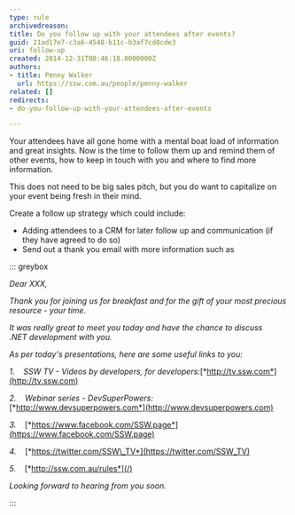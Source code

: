 ```yaml
---
type: rule
archivedreason: 
title: Do you follow up with your attendees after events?
guid: 21ad17e7-c3a6-4548-b11c-b3af7cd0cde3
uri: follow-up
created: 2014-12-31T00:46:18.0000000Z
authors:
- title: Penny Walker
  url: https://ssw.com.au/people/penny-walker
related: []
redirects:
- do-you-follow-up-with-your-attendees-after-events

---
```


Your attendees have all gone home with a mental boat load of information and great insights. Now is the time to follow them up and remind them of other events, how to keep in touch with you and where to find more information.

<!--endintro-->

This does not need to be big sales pitch, but you do want to capitalize on your event being fresh in their mind.

Create a follow up strategy which could include:

* Adding attendees to a CRM for later follow up and communication (if they have agreed to do so)
* Send out a thank you email with more information such as

::: greybox

*Dear XXX,*

*Thank you for joining us for breakfast and for the gift of your most precious resource - your time.*

*It was really great to meet you today and have the chance to discuss .NET development with you.*

*As per today's presentations, here are some useful links to you:*

*1.*    *SSW TV - Videos by developers, for developers:*[*http://tv.ssw.com*](http://tv.ssw.com)

*2.*    *Webinar series - DevSuperPowers:*[*http://www.devsuperpowers.com*](http://www.devsuperpowers.com)

*3.*    [*https://www.facebook.com/SSW.page*](https://www.facebook.com/SSW.page)

*4.*    [*https://twitter.com/SSW\_TV*](https://twitter.com/SSW_TV)

*5.*    [*http://ssw.com.au/rules*](/)

*Looking forward to hearing from you soon.*

:::
